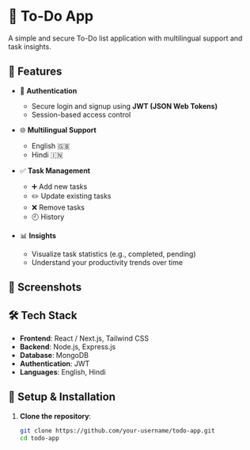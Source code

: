 # 📝 To-Do App

A simple and secure To-Do list application with multilingual support and task insights.

## 🚀 Features

- 🔐 **Authentication**
  - Secure login and signup using **JWT (JSON Web Tokens)**
  - Session-based access control

- 🌐 **Multilingual Support**
  - English 🇬🇧
  - Hindi 🇮🇳

- ✅ **Task Management**
  - ➕ Add new tasks
  - ✏️ Update existing tasks
  - ❌ Remove tasks
  - 🕘 History
  

- 📊 **Insights**
  - Visualize task statistics (e.g., completed, pending)
  - Understand your productivity trends over time

## 📸 Screenshots

<!-- You can insert images here if needed -->
<!-- ![Login Page](screenshots/login.png) -->

## 🛠️ Tech Stack

- **Frontend**: React / Next.js, Tailwind CSS
- **Backend**: Node.js, Express.js
- **Database**: MongoDB
- **Authentication**: JWT
- **Languages**: English, Hindi

## 🧪 Setup & Installation

1. **Clone the repository**:
   ```bash
   git clone https://github.com/your-username/todo-app.git
   cd todo-app
